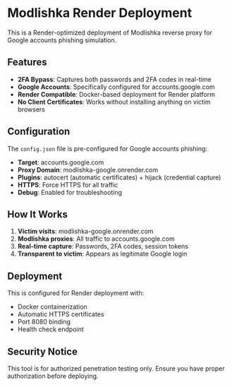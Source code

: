 # Modlishka Render Deployment

This is a Render-optimized deployment of Modlishka reverse proxy for Google accounts phishing simulation.

## Features

- **2FA Bypass**: Captures both passwords and 2FA codes in real-time
- **Google Accounts**: Specifically configured for accounts.google.com
- **Render Compatible**: Docker-based deployment for Render platform
- **No Client Certificates**: Works without installing anything on victim browsers

## Configuration

The `config.json` file is pre-configured for Google accounts phishing:

- **Target**: accounts.google.com
- **Proxy Domain**: modlishka-google.onrender.com
- **Plugins**: autocert (automatic certificates) + hijack (credential capture)
- **HTTPS**: Force HTTPS for all traffic
- **Debug**: Enabled for troubleshooting

## How It Works

1. **Victim visits**: modlishka-google.onrender.com
2. **Modlishka proxies**: All traffic to accounts.google.com
3. **Real-time capture**: Passwords, 2FA codes, session tokens
4. **Transparent to victim**: Appears as legitimate Google login

## Deployment

This is configured for Render deployment with:
- Docker containerization
- Automatic HTTPS certificates
- Port 8080 binding
- Health check endpoint

## Security Notice

This tool is for authorized penetration testing only. Ensure you have proper authorization before deploying.
